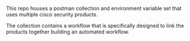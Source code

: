 This repo houses a postman collection and environment variable set that uses multiple cisco security products. 

The collection contains a workflow that is specifically designed to link the products together building an automated workflow.

